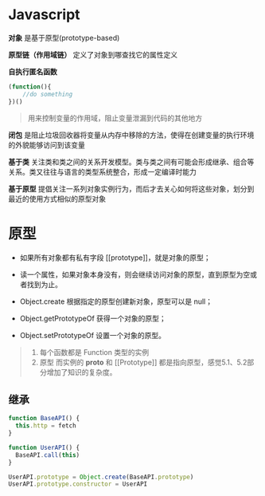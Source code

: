 # Javascript 
**对象** 是基于原型(prototype-based)

**原型链（作用域链）** 定义了对象到哪查找它的属性定义

**自执行匿名函数** 


```javascript
(function(){
	//do something
})()
```
> 用来控制变量的作用域，阻止变量泄漏到代码的其他地方

**闭包** 是阻止垃圾回收器将变量从内存中移除的方法，使得在创建变量的执行环境的外貌能够访问到该变量

**基于类** 关注类和类之间的关系开发模型。类与类之间有可能会形成继承、组合等关系。类又往往与语言的类型系统整合，形成一定编译时能力

**基于原型** 提倡关注一系列对象实例行为，而后才去关心如何将这些对象，划分到最近的使用方式相似的原型对象





# 原型

* 如果所有对象都有私有字段 [[prototype]]，就是对象的原型；
* 读一个属性，如果对象本身没有，则会继续访问对象的原型，直到原型为空或者找到为止。

* Object.create 根据指定的原型创建新对象，原型可以是 null；
* Object.getPrototypeOf 获得一个对象的原型；
* Object.setPrototypeOf 设置一个对象的原型。



> 1. 每个函数都是 Function 类型的实例
> 2. 原型 而实例的 __proto__ 和 [[Prototype]] 都是指向原型，感觉5.1、5.2部分增加了知识的复杂度。



## 继承

```javascript
function BaseAPI() {
  this.http = fetch
}

function UserAPI() {
  BaseAPI.call(this)
}

UserAPI.prototype = Object.create(BaseAPI.prototype)
UserAPI.prototype.constructor = UserAPI
```

